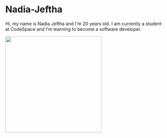 # Nadia-Jeftha
Hi, my name is Nadia Jeftha and I'm 20 years old. I am currently a student at CodeSpace and I'm learning to become a software developer.



<img src="AOAI0865.JPG" alt="" width="300">
